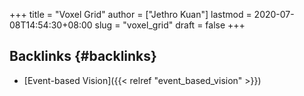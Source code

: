 +++
title = "Voxel Grid"
author = ["Jethro Kuan"]
lastmod = 2020-07-08T14:54:30+08:00
slug = "voxel_grid"
draft = false
+++

## Backlinks {#backlinks}

- [Event-based Vision]({{< relref "event_based_vision" >}})
